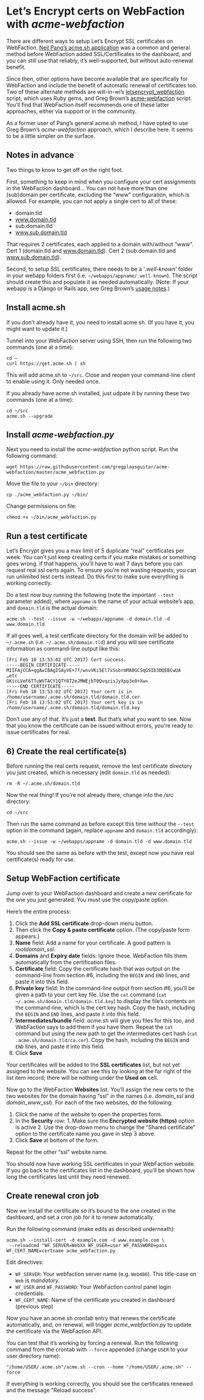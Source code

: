 # Let’s Encrypt certs on WebFaction with _acme-webfaction_

There are different ways to setup Let’s Encrypt SSL certificates on WebFaction. [Neil Pang’s acme.sh application](https://github.com/content-strategy-forum/csf-docs/blob/master/Administrators/WebFaction/creating-ssl-certs-on-webfaction.md) was a common and general method before WebFaction added SSL/Certificates to the dashboard, and you can still use that reliably, it’s well-supported, but without auto-renewal benefit. 

Since then, other options have become available that are specifically for WebFaction and include the benefit of automatic renewal of certificates too. Two of these alternate methods are will-in-wi’s [letsencrypt_webfaction](https://github.com/will-in-wi/letsencrypt-webfaction) script, which uses Ruby gems, and Greg Brown’s [acme-webfaction](https://github.com/gregplaysguitar/acme-webfaction) script. You’ll find that WebFaction itself recommends one of these latter approaches, either via support or in the community.

As a former user of Pang’s general acme.sh method, I have opted to use Greg Brown’s _acme-webfaction_ approach, which I describe here. It seems to be a little simpler on the surface.

## Notes in advance

Two things to know to get off on the right foot.

First, something to keep in mind when you configure your cert assignments in the WebFaction dashboard… You can not have more than one (sub)domain per certificate, excluding the “www” configuration, which is allowed. For example, you can not apply a single cert to all of these:

- domain.tld
- www.domain.tld
- sub.domain.tld
- www.sub.domain.tld

That requires 2 certificates, each applied to a domain with/without “www”. Cert 1 (domain.tld and www.domain.tld). Cert 2 (sub.domain.tld and www.sub.domain.tld).

Second, to setup SSL certificates, there needs to be a ‘_.well-known_’ folder in your webapp folders first (i.e. `~/webapps/appname/.well-known`). The script should create this and populate it as needed automatically. (Note: If your webapp is a Django or Rails app, see Greg Brown’s [usage notes](https://github.com/gregplaysguitar/acme-webfaction#usage).)

## Install acme.sh

If you don’t already have it, you need to install acme.sh. (If you have it, you might want to update it.) 

Tunnel into your WebFaction server using SSH, then run the following two commands (one at a time):

```
cd ~
curl https://get.acme.sh | sh
```

This will add acme.sh to `~/src`. Close and reopen your command-line client to enable using it. Only needed once.

If you already have acme.sh installed, just udpate it by running these two commands (one at a time):

```
cd ~/src
acme.sh --upgrade
```

## Install _acme-webfaction.py_

Next you need to install the _acme-webfaction_ python script. Run the following command:

```
wget https://raw.githubusercontent.com/gregplaysguitar/acme-webfaction/master/acme_webfaction.py
```

Move the file to your `~/bin` directory:

```
cp ./acme_webfaction.py ~/bin/
```

Change permissions on file:

```
chmod +x ~/bin/acme_webfaction.py
```

## Run a test certificate

Let’s Encrypt gives you a max limit of 5 duplicate “real” certificates per week. You can’t just keep creating certs if you make mistakes or something goes wrong. If that happens, you’ll have to wait 7 days before you can request real ssl certs again. To ensure you’re not wasting requests, you can run unlimited test certs instead. Do this first to make sure everything is working correctly. 

Do a test now buy running the following (note the important `--test` parameter added), where `appname` is the name of your actual website’s app, and `domain.tld` is the actual domain:

```
acme.sh --test --issue -w ~/webapps/appname -d domain.tld -d www.domain.tld
``` 

If all goes well, a test certficate directory for the domain will be added to `~/.acme.sh` (i.e. `~/.acme.sh/domain.tld`) and you will see certificate information as command-line output like this:

```
[Fri Feb 10 13:53:02 UTC 2017] Cert success.
-----BEGIN CERTIFICATE-----
MIIFAjCCA+qgAwIBAgISAyVE+7f/wnvVKi5El7xSsbrmMA0GCSqGSIb3DQEBCwUA
…etc
GKicLVeF6TTuWVTACY1QTY8T2eJMWEjbT0QvqzisJyXpp3e8+Xw=
-----END CERTIFICATE-----
[Fri Feb 10 13:53:02 UTC 2017] Your cert is in  /home/username/.acme.sh/domain.tld/domain.tld.cer 
[Fri Feb 10 13:53:02 UTC 2017] Your cert key is in  /home/username/.acme.sh/domain.tld/domain.tld.key
```

Don’t use any of that. It’s just a **test**. But that’s what you want to see. Now that you know the certificate can be issued without errors, you're ready to issue certificates for real.

## 6) Create the real certificate(s)

Before running the real certs request, remove the test certificate directory you just created, which is necessary (edit `domain.tld` as needed):

```
rm -R ~/.acme.sh/domain.tld
``` 

Now the real thing! If you’re not already there, change into the _/src_ directory:

```
cd ~/src
```

Then run the same command as before except this time _without_ the `--test` option in the command (again, replace `appname` and `domain.tld` accordingly):

```
acme.sh --issue -w ~/webapps/appname -d domain.tld -d www.domain.tld
```

You should see the same as before with the test, except now you have real certificate(s) ready for use.

## Setup WebFaction certificate

Jump over to your WebFaction dashboard and create a new certificate for the one you just generated. You must use the copy/paste option. 

Here’s the entire process:

1. Click the **Add SSL certificate** drop-down menu button.
2. Then click the **Copy & paste certificate** option. (The copy/paste form appears.)
3. **Name** field: Add a name for your certificate. A good pattern is _rootdomain_ssl_.
4. **Domains** and **Expiry date** fields: Ignore these. WebFaction fills them automatically from the certification files.
5. **Certificate** field: Copy the certificate hash that was output on the command-line from section #6, including the `BEGIN` and `END` lines, and paste it into this field.
6. **Private key** field: In the command-line output from section #6, you’ll be given a path to your cert key file. Use the `cat` command (`cat ~/.acme.sh/domain.tld/domain.tld.key`) to display the file’s contents on the command-line, which is the cert key hash. Copy the hash, including the `BEGIN` and `END` lines, and paste it into this field.
7. **Intermediates/bundle** field: _acme.sh_ will give you files for this too, and WebFaction says to add them if you have them. Repeat the `cat` command but using the new path to get the intermediates cert hash (`cat .acme.sh/domain.tld/ca.cer`). Copy the hash, including the `BEGIN` and `END` lines, and paste it into this field.
8. Click **Save**

Your certificates will be added to the **SSL certificates** list, but not yet assigned to the website. You can see this by looking at the far right of the list item record; there will be nothing under the **Used on** cell.

Now go to the WebFaction **Websites** list. You’ll assign the new certs to the two websites for the domain having “ssl” in the names (i.e. _domain_ssl_ and _domain_www_ssl_). For each of the two websites, do the following:

1. Click the name of the website to open the properties form.
2. In the **Security** row:
		1. Make sure the **Encrypted website (https)** option is active
		2. Use the drop-down menu to change the “Shared certificate” option to the certificate name you gave in step 3 above.
3. Click **Save** at bottom of the form.

Repeat for the other “ssl” website name.

You should now have working SSL certificates in your WebFaction website. If you go back to the certificates list in the dashboard, you’ll be shown how long the certificates last until they need renewed.

## Create renewal cron job

Now we install the certificate so it’s bound to the one created in the dashboard, and set a cron job for it to renew automatically.

Run the following command (make edits as described underneath):

```
acme.sh --install-cert -d example.com -d www.example.com \
 --reloadcmd "WF_SERVER=WebXX WF_USER=user WF_PASSWORD=pass WF_CERT_NAME=certname acme_webfaction.py
```

Edit directives:

* `WF_SERVER`: Your webfaction server name (e.g. `Web486`). This title-case on `Web` is _mandatory_.
* `WF_USER` and `WF_PASSWORD`: Your WebFaction control panel login credentials.
* `WF_CERT_NAME`: Name of the certificate you created in dashboard (previous step)

Now you have an acme.sh crontab entry that renews the certificate automatically, and, on renewal, will trigger _acme_webfaction.py_ to update the certificate via the WebFaction API.

You can test that it’s working by forcing a renewal. Run the following command from the crontab with `--force` appended (change `USER` to your user directory name):

```
"/home/USER/.acme.sh"/acme.sh --cron --home "/home/USER/.acme.sh" --force
```

If everything is working correctly, you should see the certificates renewed and the message "Reload success".